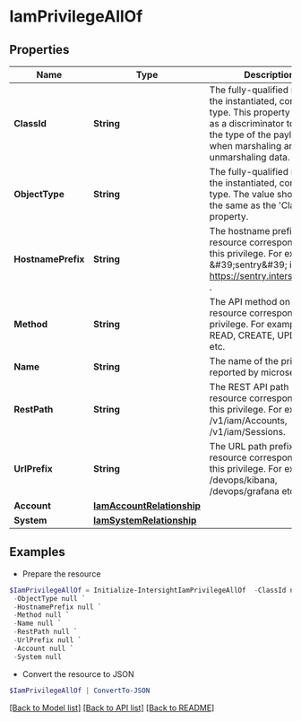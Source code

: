 # IamPrivilegeAllOf
## Properties

Name | Type | Description | Notes
------------ | ------------- | ------------- | -------------
**ClassId** | **String** | The fully-qualified name of the instantiated, concrete type. This property is used as a discriminator to identify the type of the payload when marshaling and unmarshaling data. | [default to "iam.Privilege"]
**ObjectType** | **String** | The fully-qualified name of the instantiated, concrete type. The value should be the same as the &#39;ClassId&#39; property. | [default to "iam.Privilege"]
**HostnamePrefix** | **String** | The hostname prefix of the resource corresponding to this privilege. For example \&#39;sentry\&#39; in https://sentry.intersight.com . | [optional] [readonly] 
**Method** | **String** | The API method on the rest resource corresponding to privilege. For example READ, CREATE, UPDATE etc. | [optional] [readonly] 
**Name** | **String** | The name of the privilege reported by microservice. | [optional] [readonly] 
**RestPath** | **String** | The REST API path of the resource corresponding to this privilege. For example /v1/iam/Accounts, /v1/iam/Sessions. | [optional] [readonly] 
**UrlPrefix** | **String** | The URL path prefix of the resource corresponding to this privilege. For example /devops/kibana, /devops/grafana etc. | [optional] [readonly] 
**Account** | [**IamAccountRelationship**](IamAccountRelationship.md) |  | [optional] 
**System** | [**IamSystemRelationship**](IamSystemRelationship.md) |  | [optional] 

## Examples

- Prepare the resource
```powershell
$IamPrivilegeAllOf = Initialize-IntersightIamPrivilegeAllOf  -ClassId null `
 -ObjectType null `
 -HostnamePrefix null `
 -Method null `
 -Name null `
 -RestPath null `
 -UrlPrefix null `
 -Account null `
 -System null
```

- Convert the resource to JSON
```powershell
$IamPrivilegeAllOf | ConvertTo-JSON
```

[[Back to Model list]](../README.md#documentation-for-models) [[Back to API list]](../README.md#documentation-for-api-endpoints) [[Back to README]](../README.md)

